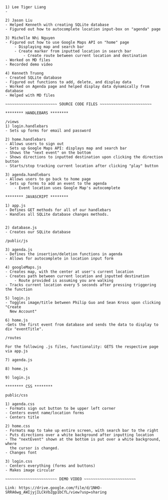 ~~~~~~~~~~~~~~~~~~~~~~~ TEAM MEMBERS ~~~~~~~~~~~~~~~~~~~~~~

1) Lee Tiger Liang
-

2) Jason Liu
- Helped Kenneth with creating SQLite database
- Figured out how to autocomplete location input-box on "agenda" page

3) Michelle Nhi Nguyen
- Figured out how to use Google Maps API on "home" page
	- Displaying map and search bar
	- Create marker from inputted location in search bar
		- Create route between current location and destination
- Worked on MD files
- Recorded demo video

4) Kenneth Truong
- Created SQLite database
- Figured out functions to add, delete, and display data
- Worked on Agenda page and helped display data dynamically from database
- Helped with MD files

~~~~~~~~~~~~~~~~~~~~~~~ SOURCE CODE FILES ~~~~~~~~~~~~~~~~~~~~~~~

******** HANDLEBARS ********

/views
1) login.handlebars
- Sets up forms for email and password

2) home.handlebars
- Allows users to sign out
- Sets up Google Maps API: displays map and search bar
- Shows the "next event" on the bottom
- Shows directions to inputted destination upon clicking the direction button
- Starts/stop tracking current location after clicking "play" button

3) agenda.handlebars
- Allows users to go back to home page
- Sets up forms to add an event to the agenda
	- Event location uses Google Map's autocomplete

******** JAVASCRIPT ********

1) app.js
- Defines GET methods for all of our handlebars
- Handles all SQLite database changes methods.


2) database.js
- Creates our SQLite database

/public/js

3) agenda.js
- Defines the insertion/deletion functions in agenda
- Allows for autocomplete in location input form

4) googleMaps.js
- Creates map, with the center at user's current location
- Creates path between current location and inputted destination
	- Route provided is assuming you are walking
- Tracks current location every 5 seconds after pressing triggering the function

5) login.js
- Toggles image/title between Philip Guo and Sean Kross upon clicking "Create
  New Account"

6) home.js
-Gets the first event from database and sends the data to display to div "eventTitle".

/routes

For the following .js files, functionality: GETS the respective page via app.js

7) agenda.js

8) home.js

9) login.js

******** CSS ********

public/css

1) agenda.css
- Formats sign out button to be upper left corner
- Centers event name/location forms
- Centers title

2) home.css
- Formats map to take up entire screen, with search bar to the right
- Puts directions over a white background after inputting location
- The "nextEvent" shown at the bottom is put over a white background, where
  the cursor is changed.
- Changes font

3) login.css
- Centers everything (forms and buttons)
- Makes image circular

~~~~~~~~~~~~~~~~~~~~~~~ DEMO VIDEO ~~~~~~~~~~~~~~~~~~~~~~~

Link: https://drive.google.com/file/d/1NHO-SRRA6wg_AWIjyjILCkVbZgp1bCfL/view?usp=sharing

